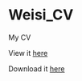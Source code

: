 # Weisi_CV
My CV

View it [here](https://github.com/WeisiChen1995/Weisi_CV/blob/main/cv-wc.pdf)

Download it [here](https://github.com/WeisiChen1995/Weisi_CV/blob/main/cv-wc.pdf?raw=TRUE)
